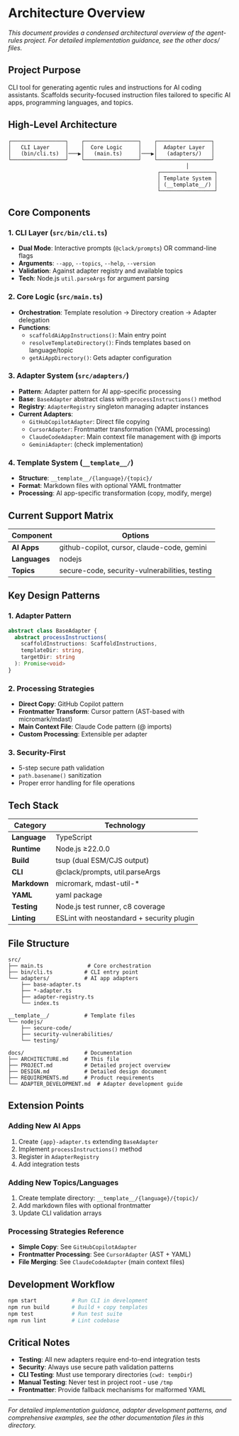 # Architecture Overview

*This document provides a condensed architectural overview of the agent-rules project. For detailed implementation guidance, see the other docs/ files.*

## Project Purpose

CLI tool for generating agentic rules and instructions for AI coding assistants. Scaffolds security-focused instruction files tailored to specific AI apps, programming languages, and topics.

## High-Level Architecture

```
┌─────────────────┐    ┌─────────────────┐    ┌─────────────────┐
│   CLI Layer     │    │  Core Logic     │    │  Adapter Layer  │
│   (bin/cli.ts)  │───▶│   (main.ts)     │───▶│   (adapters/)   │
└─────────────────┘    └─────────────────┘    └─────────────────┘
                                                        │
                                               ┌─────────────────┐
                                               │ Template System │
                                               │ (__template__/) │
                                               └─────────────────┘
```

## Core Components

### 1. CLI Layer (`src/bin/cli.ts`)
- **Dual Mode**: Interactive prompts (`@clack/prompts`) OR command-line flags
- **Arguments**: `--app`, `--topics`, `--help`, `--version`
- **Validation**: Against adapter registry and available topics
- **Tech**: Node.js `util.parseArgs` for argument parsing

### 2. Core Logic (`src/main.ts`)
- **Orchestration**: Template resolution → Directory creation → Adapter delegation
- **Functions**: 
  - `scaffoldAiAppInstructions()`: Main entry point
  - `resolveTemplateDirectory()`: Finds templates based on language/topic
  - `getAiAppDirectory()`: Gets adapter configuration

### 3. Adapter System (`src/adapters/`)
- **Pattern**: Adapter pattern for AI app-specific processing
- **Base**: `BaseAdapter` abstract class with `processInstructions()` method
- **Registry**: `AdapterRegistry` singleton managing adapter instances
- **Current Adapters**:
  - `GitHubCopilotAdapter`: Direct file copying
  - `CursorAdapter`: Frontmatter transformation (YAML processing)
  - `ClaudeCodeAdapter`: Main context file management with @ imports
  - `GeminiAdapter`: (check implementation)

### 4. Template System (`__template__/`)
- **Structure**: `__template__/{language}/{topic}/`
- **Format**: Markdown files with optional YAML frontmatter
- **Processing**: AI app-specific transformation (copy, modify, merge)

## Current Support Matrix

| Component | Options |
|-----------|---------|
| **AI Apps** | github-copilot, cursor, claude-code, gemini |
| **Languages** | nodejs |
| **Topics** | secure-code, security-vulnerabilities, testing |

## Key Design Patterns

### 1. Adapter Pattern
```typescript
abstract class BaseAdapter {
  abstract processInstructions(
    scaffoldInstructions: ScaffoldInstructions,
    templateDir: string,
    targetDir: string
  ): Promise<void>
}
```

### 2. Processing Strategies
- **Direct Copy**: GitHub Copilot pattern
- **Frontmatter Transform**: Cursor pattern (AST-based with micromark/mdast)
- **Main Context File**: Claude Code pattern (@ imports)
- **Custom Processing**: Extensible per adapter

### 3. Security-First
- 5-step secure path validation
- `path.basename()` sanitization
- Proper error handling for file operations

## Tech Stack

| Category | Technology |
|----------|------------|
| **Language** | TypeScript |
| **Runtime** | Node.js ≥22.0.0 |
| **Build** | tsup (dual ESM/CJS output) |
| **CLI** | @clack/prompts, util.parseArgs |
| **Markdown** | micromark, mdast-util-* |
| **YAML** | yaml package |
| **Testing** | Node.js test runner, c8 coverage |
| **Linting** | ESLint with neostandard + security plugin |

## File Structure

```
src/
├── main.ts              # Core orchestration
├── bin/cli.ts          # CLI entry point
└── adapters/           # AI app adapters
    ├── base-adapter.ts
    ├── *-adapter.ts
    ├── adapter-registry.ts
    └── index.ts

__template__/           # Template files
└── nodejs/
    ├── secure-code/
    ├── security-vulnerabilities/
    └── testing/

docs/                   # Documentation
├── ARCHITECTURE.md     # This file
├── PROJECT.md          # Detailed project overview
├── DESIGN.md           # Detailed design document
├── REQUIREMENTS.md     # Product requirements
└── ADAPTER_DEVELOPMENT.md  # Adapter development guide
```

## Extension Points

### Adding New AI Apps
1. Create `{app}-adapter.ts` extending `BaseAdapter`
2. Implement `processInstructions()` method
3. Register in `AdapterRegistry`
4. Add integration tests

### Adding New Topics/Languages
1. Create template directory: `__template__/{language}/{topic}/`
2. Add markdown files with optional frontmatter
3. Update CLI validation arrays

### Processing Strategies Reference
- **Simple Copy**: See `GitHubCopilotAdapter`
- **Frontmatter Processing**: See `CursorAdapter` (AST + YAML)
- **File Merging**: See `ClaudeCodeAdapter` (main context files)

## Development Workflow

```bash
npm start           # Run CLI in development
npm run build       # Build + copy templates
npm test            # Run test suite
npm run lint        # Lint codebase
```

## Critical Notes

- **Testing**: All new adapters require end-to-end integration tests
- **Security**: Always use secure path validation patterns
- **CLI Testing**: Must use temporary directories (`cwd: tempDir`)
- **Manual Testing**: Never test in project root - use `/tmp`
- **Frontmatter**: Provide fallback mechanisms for malformed YAML

---

*For detailed implementation guidance, adapter development patterns, and comprehensive examples, see the other documentation files in this directory.*

